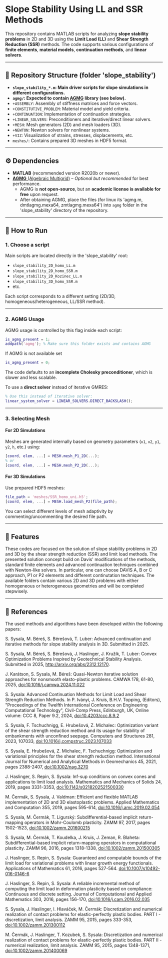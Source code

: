 # Slope Stability Using LL and SSR Methods

This repository contains MATLAB scripts for analyzing **slope stability problems** in 2D and 3D using the **Limit Load (LL)** and **Shear Strength Reduction (SSR)** methods. The code supports various configurations of **finite elements**, **material models**, **continuation methods**, and **linear solvers**.

---

## 📁 Repository Structure (folder 'slope_stability')

- **`slope_stability_*.m`: Main driver scripts for slope simulations in different configurations.**
- **`agmg/`: Expected to contain [AGMG](https://agmg.eu/) library (see below).**
- `+ASSEMBLY`: Assembly of stiffness matrices and force vectors.
- `+CONSTITUTIVE_PROBLEM`: Material model and yield criteria.
- `+CONTINUATION`: Implementation of continuation strategies.
- `+LINEAR_SOLVERS`: Preconditioners and iterative/direct linear solvers.
- `+MESH`: Mesh generators (2D) and mesh loaders (3D).
- `+NEWTON`: Newton solvers for nonlinear systems.
- `+VIZ`: Visualization of strains, stresses, displacements, etc.
- `meshes/`: Contains prepared 3D meshes in HDF5 format.


---

## ⚙️ Dependencies

- **MATLAB** (recommended version R2020b or newer).
- [**AGMG** (Algebraic Multigrid)](https://agmg.eu/) – *Optional but recommended* for best performance.
  - AGMG is **not open-source**, but an **academic license is available for free** upon request.
  - After obtaining AGMG, place the files (for linux its 'agmg.m, dmtlagmg.mexa64, zmtlagmg.mexa64') into `agmg` folder in the  'slope_stability' directory of the repository.

---

## 🚀 How to Run

### 1. Choose a script

Main scripts are located directly in the 'slope_stability' root:
- `slope_stability_2D_homo_LL.m`
- `slope_stability_2D_homo_SSR.m`
- `slope_stability_2D_Kozinec_LL.m`
- `slope_stability_3D_homo_SSR.m`
- etc.

Each script corresponds to a different setting (2D/3D, homogeneous/heterogeneous, LL/SSR method).

---

### 2. AGMG Usage

AGMG usage is controlled by this flag inside each script:

```matlab
is_agmg_present = 1;
addpath('agmg'); % Make sure this folder exists and contains AGMG
```

If AGMG is not available set
```matlab
is_agmg_present = 0;
```
The code defaults to an **incomplete Cholesky preconditioner**, which is slower and less scalable.

To use a **direct solver** instead of iterative GMRES:

```matlab
% Use this instead of iterative solver:
linear_system_solver = LINEAR_SOLVERS.DIRECT_BACKSLASH();
```

---

### 3. Selecting Mesh

#### For 2D Simulations
Meshes are generated internally based on geometry parameters (`x1`, `x2`, `y1`, `y2`, `h`, etc.) using:

```matlab
[coord, elem, ...] = MESH.mesh_P1_2D(...);
% or
[coord, elem, ...] = MESH.mesh_P2_2D(...);
```

#### For 3D Simulations
Use prepared HDF5 meshes:

```matlab
file_path = 'meshes/SSR_homo_uni.h5';
[coord, elem, ...] = MESH.load_mesh_P2(file_path);
```

You can select different levels of mesh adaptivity by commenting/uncommenting the desired file path.



---
## 📌 Features

These codes are focused on the solution of slope stability problems in 2D and 3D by the shear strength reduction (SSR) and limit load methods. The presented solution concept build on Davis' modifications of the methods, standard finite elements and advanced continuation techniques combined with Newton-like solvers. In particular, one can choose DAVIS A, B or C approach, P1 or P2 elements and different continutation techniques. The available folders contain various 2D and 3D problems with either homogeneous or heterogeneous geometries and will be completed stepwisely. 


---
## 📝 References

The used methods and algorithms have been developed within the following papers:

S. Sysala, M. Béreš, S. Bérešová, T. Luber: Advanced continuation and iterative methods for slope stability analysis in 3D. Submitted in 2025.

S. Sysala, M. Béreš, S. Bérešová, J. Haslinger, J. Kružík, T. Luber: Convex Optimization Problems Inspired by Geotechnical Stability Analysis. Submitted in 2025, http://arxiv.org/abs/2312.12170.

J. Karátson, S. Sysala, M. Béreš: Quasi-Newton iterative solution approaches for nonsmooth elasto-plastic problems. CAMWA 178, 61-80, 2025, [doi:10.1016/j.camwa.2024.11.022](https://doi.org/10.1016/j.camwa.2024.11.022)

S. Sysala: Advanced Continuation Methods for Limit Load and Shear Strength Reduction Methods. In P. Iványi, J. Kruis, B.H.V. Topping, (Editors), "Proceedings of the Twelfth International Conference on Engineering Computational Technology", Civil-Comp Press, Edinburgh, UK, Online volume: CCC 8, Paper 9.2, 2024, [doi:10.4203/ccc.8.9.2](http://dx.doi.org/10.4203/ccc.8.9.2)

S. Sysala, F. Tschuchnigg, E. Hrubešová, Z. Michalec: Optimization variant of the shear strength reduction method and its usage for stability of embankments with unconfined seepage. Computers and Structures 281, 2023, 107033, [doi:10.1016/j.compstruc.2023.107033](https://doi.org/10.1016/j.compstruc.2023.107033)

S. Sysala, E. Hrubešová, Z. Michalec, F. Tschuchnigg: Optimization and variational principles for the shear strength reduction method. International Journal for Numerical and Analytical Methods in Geomechanics 45, 2021, pages 2388-2407, [doi:10.1002/nag.3270](https://doi.org/10.1002/nag.3270)

J. Haslinger, S. Repin, S. Sysala: Inf-sup conditions on convex cones and applications to limit load analysis. Mathematics and Mechanics of Solids 24, 2019, pages 3331-3353, [doi:10.1142/s0218202521500330](https://doi.org/10.1177/1081286519843969)

M. Čermák, S. Sysala, J. Valdman: Efficient and flexible MATLAB implementation of 2D and 3D elastoplastic problems. Applied Mathematics and Computation 355, 2019, pages 595-614, [doi:10.1016/j.amc.2019.02.054](https://doi.org/10.1016/j.amc.2019.02.054)

S. Sysala, M. Čermák, T. Ligurský: Subdifferential-based implicit return-mapping operators in Mohr-Coulomb plasticity. ZAMM 97, 2017, pages 1502-1523, [doi:10.1002/zamm.201600215](https://doi.org/10.1002/zamm.201600215)

S. Sysala, M. Čermák, T. Koudelka, J. Kruis, J. Zeman, R. Blaheta: Subdifferential-based implicit return-mapping operators in computational plasticity. ZAMM 96, 2016, pages 1318-1338, [doi:10.1002/zamm.201500305](http://dx.doi.org/10.1002/zamm.201500305)

J. Haslinger, S. Repin, S. Sysala: Guaranteed and computable bounds of the limit load for variational problems with linear growth energy functionals. Applications of Mathematics 61, 2016, pages 527-564. [doi:10.1007/s10492-016-0146-6](http://dx.doi.org/10.1007/s10492-016-0146-6)

J. Haslinger, S. Repin, S. Sysala: A reliable incremental method of computing the limit load in deformation plasticity based on compliance: Continuous and discrete setting. Journal of Computational and Applied Mathematics 303, 2016, pages 156-170, [doi:10.1016/j.cam.2016.02.035](https://doi.org/10.1016/j.cam.2016.02.035)

S. Sysala, J. Haslinger, I. Hlaváček, M. Čermák: Discretization and numerical realization of contact problems for elastic-perfectly plastic bodies. PART I - discretization, limit analysis. ZAMM 95, 2015, pages 333-353, [doi:10.1002/zamm.201300112](https://doi.org/10.1002/zamm.201300112)

M. Čermák, J. Haslinger, T. Kozubek, S. Sysala: Discretization and numerical realization of contact problems for elastic-perfectly plastic bodies. PART II - numerical realization, limit analysis. ZAMM 95, 2015, pages 1348-1371, [doi:10.1002/zamm.201400069](https://doi.org/10.1002/zamm.201400069)
